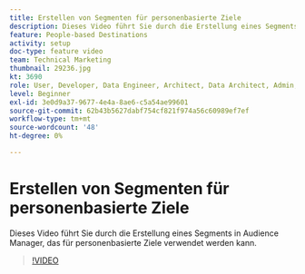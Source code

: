 ```yaml
---
title: Erstellen von Segmenten für personenbasierte Ziele
description: Dieses Video führt Sie durch die Erstellung eines Segments in Audience Manager, das für personenbasierte Ziele verwendet werden kann.
feature: People-based Destinations
activity: setup
doc-type: feature video
team: Technical Marketing
thumbnail: 29236.jpg
kt: 3690
role: User, Developer, Data Engineer, Architect, Data Architect, Admin, Leader
level: Beginner
exl-id: 3e0d9a37-9677-4e4a-8ae6-c5a54ae99601
source-git-commit: 62b43b5627dabf754cf821f974a56c60989ef7ef
workflow-type: tm+mt
source-wordcount: '48'
ht-degree: 0%

---
```


# Erstellen von Segmenten für personenbasierte Ziele

Dieses Video führt Sie durch die Erstellung eines Segments in Audience Manager, das für personenbasierte Ziele verwendet werden kann.

>[!VIDEO](https://video.tv.adobe.com/v/29236/?quality=12)
